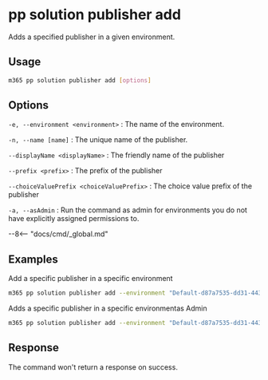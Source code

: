 # pp solution publisher add

Adds a specified publisher in a given environment.

## Usage

```sh
m365 pp solution publisher add [options]
```

## Options

`-e, --environment <environment>`
: The name of the environment.

`-n, --name [name]`
: The unique name of the publisher.

`--displayName <displayName>`
: The friendly name of the publisher

`--prefix <prefix>`
: The prefix of the publisher

`--choiceValuePrefix <choiceValuePrefix>`
: The choice value prefix of the publisher

`-a, --asAdmin`
: Run the command as admin for environments you do not have explicitly assigned permissions to.

--8<-- "docs/cmd/_global.md"

## Examples

Add a specific publisher in a specific environment

```sh
m365 pp solution publisher add --environment "Default-d87a7535-dd31-4437-bfe1-95340acd55c5" --name "Contoso" --displayName "Contoso" --prefix "new" --choiceValuePrefix 10000
```

Adds a specific publisher in a specific environmentas Admin

```sh
m365 pp solution publisher add --environment "Default-d87a7535-dd31-4437-bfe1-95340acd55c5" --name "Contoso" --displayName "Contoso" --prefix "new" --choiceValuePrefix 10000 --asAdmin
```

## Response

The command won't return a response on success.
